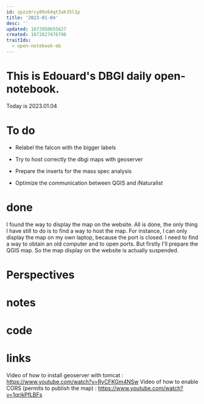 ```yaml
---
id: zpzzdrcy89x64qt3ak35l1p
title: '2023-01-04'
desc: ''
updated: 1672950655627
created: 1672827476796
traitIds:
  - open-notebook-eb
---
```


# This is Edouard's DBGI daily open-notebook.

Today is 2023.01.04

# To do

- Relabel the falcon with the bigger labels

- Try to host correctly the dbgi maps with geoserver

- Prepare the inserts for the mass spec analysis

- Optimize the communication between QGIS and iNaturalist

# done

I found the way to display the map on the website. All is done, the only thing I have still to do is to find a way to host the map. For instance, I can only display the map on my own laptop, because the port is closed. I need to find a way to obtain an old computer and to open ports. But firstly I'll prepare the QGIS map. So the map display on the website is actually suspended.

# Perspectives

# notes

# code

# links
Video of how to install geoserver with tomcat : https://www.youtube.com/watch?v=RyCFKGm4NSw
Video of how to enable CORS (permits to publish the map) : https://www.youtube.com/watch?v=1qrikPfLBFs


